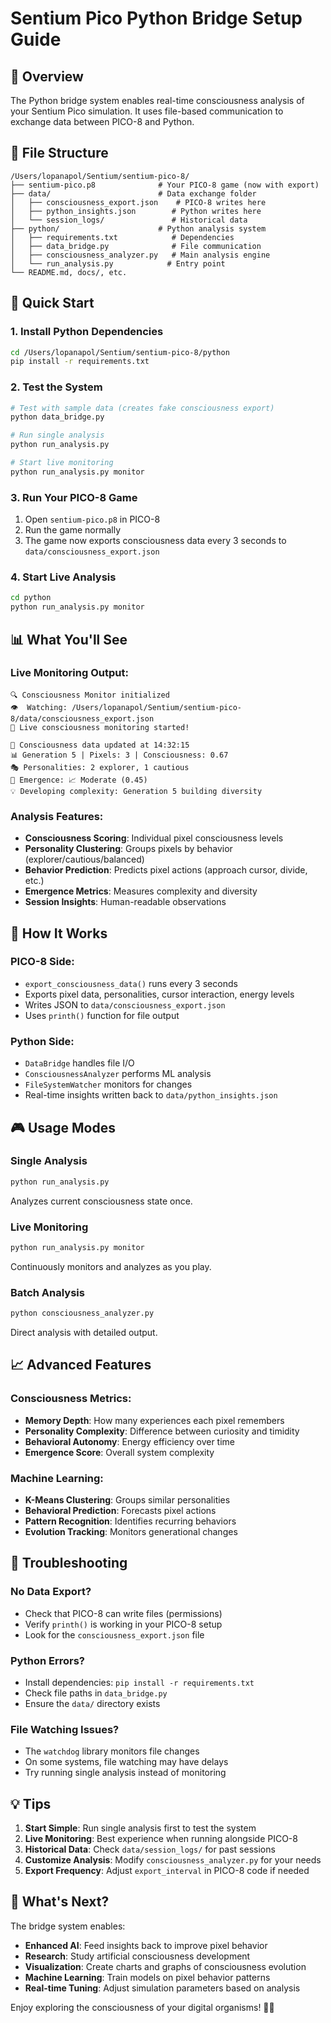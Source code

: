 # Sentium Pico Python Bridge Setup Guide

## 🎯 Overview

The Python bridge system enables real-time consciousness analysis of your Sentium Pico simulation. It uses file-based communication to exchange data between PICO-8 and Python.

## 📁 File Structure

```
/Users/lopanapol/Sentium/sentium-pico-8/
├── sentium-pico.p8              # Your PICO-8 game (now with export)
├── data/                        # Data exchange folder
│   ├── consciousness_export.json    # PICO-8 writes here
│   ├── python_insights.json        # Python writes here
│   └── session_logs/               # Historical data
├── python/                      # Python analysis system
│   ├── requirements.txt            # Dependencies
│   ├── data_bridge.py              # File communication
│   ├── consciousness_analyzer.py   # Main analysis engine
│   └── run_analysis.py            # Entry point
└── README.md, docs/, etc.
```

## 🚀 Quick Start

### 1. Install Python Dependencies

```bash
cd /Users/lopanapol/Sentium/sentium-pico-8/python
pip install -r requirements.txt
```

### 2. Test the System

```bash
# Test with sample data (creates fake consciousness export)
python data_bridge.py

# Run single analysis
python run_analysis.py

# Start live monitoring
python run_analysis.py monitor
```

### 3. Run Your PICO-8 Game

1. Open `sentium-pico.p8` in PICO-8
2. Run the game normally
3. The game now exports consciousness data every 3 seconds to `data/consciousness_export.json`

### 4. Start Live Analysis

```bash
cd python
python run_analysis.py monitor
```

## 📊 What You'll See

### Live Monitoring Output:
```
🔍 Consciousness Monitor initialized
👁️  Watching: /Users/lopanapol/Sentium/sentium-pico-8/data/consciousness_export.json
🚀 Live consciousness monitoring started!

🔄 Consciousness data updated at 14:32:15
📊 Generation 5 | Pixels: 3 | Consciousness: 0.67
🎭 Personalities: 2 explorer, 1 cautious
🧬 Emergence: 📈 Moderate (0.45)
💡 Developing complexity: Generation 5 building diversity
```

### Analysis Features:
- **Consciousness Scoring**: Individual pixel consciousness levels
- **Personality Clustering**: Groups pixels by behavior (explorer/cautious/balanced)
- **Behavior Prediction**: Predicts pixel actions (approach cursor, divide, etc.)
- **Emergence Metrics**: Measures complexity and diversity
- **Session Insights**: Human-readable observations

## 🔧 How It Works

### PICO-8 Side:
- `export_consciousness_data()` runs every 3 seconds
- Exports pixel data, personalities, cursor interaction, energy levels
- Writes JSON to `data/consciousness_export.json`
- Uses `printh()` function for file output

### Python Side:
- `DataBridge` handles file I/O
- `ConsciousnessAnalyzer` performs ML analysis
- `FileSystemWatcher` monitors for changes
- Real-time insights written back to `data/python_insights.json`

## 🎮 Usage Modes

### Single Analysis
```bash
python run_analysis.py
```
Analyzes current consciousness state once.

### Live Monitoring
```bash
python run_analysis.py monitor
```
Continuously monitors and analyzes as you play.

### Batch Analysis
```bash
python consciousness_analyzer.py
```
Direct analysis with detailed output.

## 📈 Advanced Features

### Consciousness Metrics:
- **Memory Depth**: How many experiences each pixel remembers
- **Personality Complexity**: Difference between curiosity and timidity
- **Behavioral Autonomy**: Energy efficiency over time
- **Emergence Score**: Overall system complexity

### Machine Learning:
- **K-Means Clustering**: Groups similar personalities
- **Behavioral Prediction**: Forecasts pixel actions
- **Pattern Recognition**: Identifies recurring behaviors
- **Evolution Tracking**: Monitors generational changes

## 🐛 Troubleshooting

### No Data Export?
- Check that PICO-8 can write files (permissions)
- Verify `printh()` is working in your PICO-8 setup
- Look for the `consciousness_export.json` file

### Python Errors?
- Install dependencies: `pip install -r requirements.txt`
- Check file paths in `data_bridge.py`
- Ensure the `data/` directory exists

### File Watching Issues?
- The `watchdog` library monitors file changes
- On some systems, file watching may have delays
- Try running single analysis instead of monitoring

## 💡 Tips

1. **Start Simple**: Run single analysis first to test the system
2. **Live Monitoring**: Best experience when running alongside PICO-8
3. **Historical Data**: Check `data/session_logs/` for past sessions
4. **Customize Analysis**: Modify `consciousness_analyzer.py` for your needs
5. **Export Frequency**: Adjust `export_interval` in PICO-8 code if needed

## 🔮 What's Next?

The bridge system enables:
- **Enhanced AI**: Feed insights back to improve pixel behavior
- **Research**: Study artificial consciousness development
- **Visualization**: Create charts and graphs of consciousness evolution
- **Machine Learning**: Train models on pixel behavior patterns
- **Real-time Tuning**: Adjust simulation parameters based on analysis

Enjoy exploring the consciousness of your digital organisms! 🧠✨
